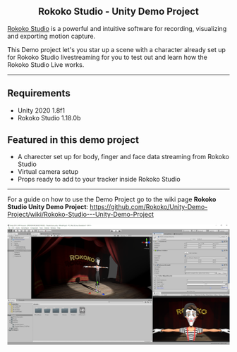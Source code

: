 <h2 align="center"> Rokoko Studio - Unity Demo Project</h1>

[Rokoko Studio](https://www.rokoko.com/en/products/studio) is a powerful and intuitive software for recording, visualizing and exporting motion capture.

This Demo project let's you star up a scene with a character already set up for Rokoko Studio livestreaming for you to test out and learn how the Rokoko Studio Live works. 

---

## Requirements
- Unity 2020 1.8f1
- Rokoko Studio 1.18.0b

## Featured in this demo project
- A charecter set up for body, finger and face data streaming from Rokoko Studio
- Virtual camera setup
- Props ready to add to your tracker inside Rokoko Studio

---

For a guide on how to use the Demo Project go to the wiki page **Rokoko Studio Unity Demo Project**:
https://github.com/Rokoko/Unity-Demo-Project/wiki/Rokoko-Studio---Unity-Demo-Project

![Unity Viewport](Images/unityViewport.PNG?raw=true)
